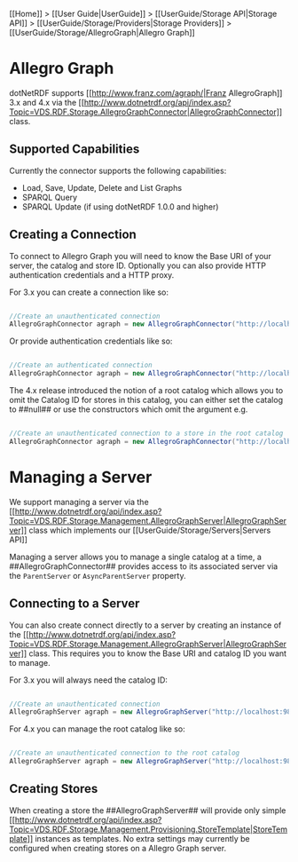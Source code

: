 [[Home]] > [[User Guide|UserGuide]] > [[UserGuide/Storage API|Storage API]] > [[UserGuide/Storage/Providers|Storage Providers]] > [[UserGuide/Storage/AllegroGraph|Allegro Graph]]

# Allegro Graph 

dotNetRDF supports [[http://www.franz.com/agraph/|Franz AllegroGraph]] 3.x and 4.x via the [[http://www.dotnetrdf.org/api/index.asp?Topic=VDS.RDF.Storage.AllegroGraphConnector|AllegroGraphConnector]] class.

## Supported Capabilities 

Currently the connector supports the following capabilities:

* Load, Save, Update, Delete and List Graphs
* SPARQL Query
* SPARQL Update (if using dotNetRDF 1.0.0 and higher)

## Creating a Connection 

To connect to Allegro Graph you will need to know the Base URI of your server, the catalog and store ID.  Optionally you can also provide HTTP authentication credentials and a HTTP proxy.

For 3.x you can create a connection like so:

```csharp

//Create an unauthenticated connection
AllegroGraphConnector agraph = new AllegroGraphConnector("http://localhost:9875", "catalog", "store");
```

Or provide authentication credentials like so:

```csharp

//Create an authenticated connection
AllegroGraphConnector agraph = new AllegroGraphConnector("http://localhost:9875", "catalog", "store", "user", "password");

```

The 4.x release introduced the notion of a root catalog which allows you to omit the Catalog ID for stores in this catalog, you can either set the catalog to ##null## or use the constructors which omit the argument e.g.

```csharp

//Create an unauthenticated connection to a store in the root catalog
AllegroGraphConnector agraph = new AllegroGraphConnector("http://localhost:9875",  "store");
```

# Managing a Server 

We support managing a server via the [[http://www.dotnetrdf.org/api/index.asp?Topic=VDS.RDF.Storage.Management.AllegroGraphServer|AllegroGraphServer]] class which implements our [[UserGuide/Storage/Servers|Servers API]]

Managing a server allows you to manage a single catalog at a time, a ##AllegroGraphConnector## provides access to its associated server via the `ParentServer` or `AsyncParentServer` property.

## Connecting to a Server 

You can also create connect directly to a server by creating an instance of the [[http://www.dotnetrdf.org/api/index.asp?Topic=VDS.RDF.Storage.Management.AllegroGraphServer|AllegroGraphServer]] class.  This requires you to know the Base URI and catalog ID you want to manage.

For 3.x you will always need the catalog ID:

```csharp

//Create an unauthenticated connection
AllegroGraphServer agraph = new AllegroGraphServer("http://localhost:9875", "catalog");
```

For 4.x you can manage the root catalog like so:

```csharp

//Create an unauthenticated connection to the root catalog
AllegroGraphServer agraph = new AllegroGraphServer("http://localhost:9875");
```

## Creating Stores 

When creating a store the ##AllegroGraphServer## will provide only simple  [[http://www.dotnetrdf.org/api/index.asp?Topic=VDS.RDF.Storage.Management.Provisioning.StoreTemplate|StoreTemplate]] instances as templates.  No extra settings may currently be configured when creating stores on a Allegro Graph server.